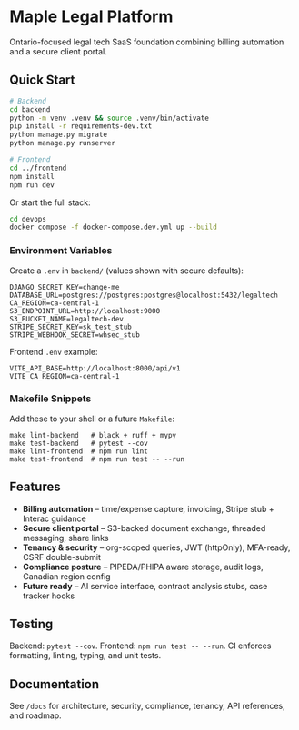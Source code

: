 # Maple Legal Platform

Ontario-focused legal tech SaaS foundation combining billing automation and a secure client portal.

## Quick Start

```bash
# Backend
cd backend
python -m venv .venv && source .venv/bin/activate
pip install -r requirements-dev.txt
python manage.py migrate
python manage.py runserver

# Frontend
cd ../frontend
npm install
npm run dev
```

Or start the full stack:

```bash
cd devops
docker compose -f docker-compose.dev.yml up --build
```

### Environment Variables

Create a `.env` in `backend/` (values shown with secure defaults):

```
DJANGO_SECRET_KEY=change-me
DATABASE_URL=postgres://postgres:postgres@localhost:5432/legaltech
CA_REGION=ca-central-1
S3_ENDPOINT_URL=http://localhost:9000
S3_BUCKET_NAME=legaltech-dev
STRIPE_SECRET_KEY=sk_test_stub
STRIPE_WEBHOOK_SECRET=whsec_stub
```

Frontend `.env` example:

```
VITE_API_BASE=http://localhost:8000/api/v1
VITE_CA_REGION=ca-central-1
```

### Makefile Snippets

Add these to your shell or a future `Makefile`:

```
make lint-backend   # black + ruff + mypy
make test-backend   # pytest --cov
make lint-frontend  # npm run lint
make test-frontend  # npm run test -- --run
```

## Features

- **Billing automation** – time/expense capture, invoicing, Stripe stub + Interac guidance
- **Secure client portal** – S3-backed document exchange, threaded messaging, share links
- **Tenancy & security** – org-scoped queries, JWT (httpOnly), MFA-ready, CSRF double-submit
- **Compliance posture** – PIPEDA/PHIPA aware storage, audit logs, Canadian region config
- **Future ready** – AI service interface, contract analysis stubs, case tracker hooks

## Testing

Backend: `pytest --cov`. Frontend: `npm run test -- --run`. CI enforces formatting, linting, typing, and unit tests.

## Documentation

See `/docs` for architecture, security, compliance, tenancy, API references, and roadmap.

